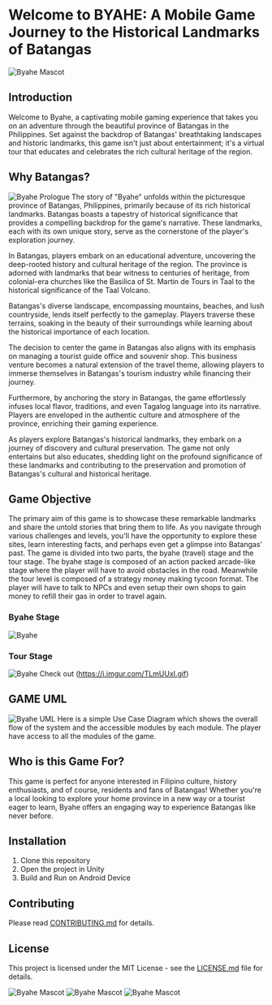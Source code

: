 # Welcome to BYAHE: A Mobile Game Journey to the Historical Landmarks of Batangas
![Byahe Mascot](https://i.imgur.com/VQsxnnO.png)
## Introduction
Welcome to Byahe, a captivating mobile gaming experience that takes you on an adventure through the beautiful province of Batangas in the Philippines. Set against the backdrop of Batangas' breathtaking landscapes and historic landmarks, this game isn't just about entertainment; it's a virtual tour that educates and celebrates the rich cultural heritage of the region.

## Why Batangas?
![Byahe Prologue](https://i.imgur.com/ohIwxZX.png)
The story of "Byahe" unfolds within the picturesque province of Batangas, Philippines, primarily because of its rich historical landmarks. Batangas boasts a tapestry of historical significance that provides a compelling backdrop for the game's narrative. These landmarks, each with its own unique story, serve as the cornerstone of the player's exploration journey.

In Batangas, players embark on an educational adventure, uncovering the deep-rooted history and cultural heritage of the region. The province is adorned with landmarks that bear witness to centuries of heritage, from colonial-era churches like the Basilica of St. Martin de Tours in Taal to the historical significance of the Taal Volcano.

Batangas's diverse landscape, encompassing mountains, beaches, and lush countryside, lends itself perfectly to the gameplay. Players traverse these terrains, soaking in the beauty of their surroundings while learning about the historical importance of each location.

The decision to center the game in Batangas also aligns with its emphasis on managing a tourist guide office and souvenir shop. This business venture becomes a natural extension of the travel theme, allowing players to immerse themselves in Batangas's tourism industry while financing their journey.

Furthermore, by anchoring the story in Batangas, the game effortlessly infuses local flavor, traditions, and even Tagalog language into its narrative. Players are enveloped in the authentic culture and atmosphere of the province, enriching their gaming experience.

As players explore Batangas's historical landmarks, they embark on a journey of discovery and cultural preservation. The game not only entertains but also educates, shedding light on the profound significance of these landmarks and contributing to the preservation and promotion of Batangas's cultural and historical heritage.

## Game Objective
The primary aim of this game is to showcase these remarkable landmarks and share the untold stories that bring them to life. As you navigate through various challenges and levels, you'll have the opportunity to explore these sites, learn interesting facts, and perhaps even get a glimpse into Batangas' past. The game is divided into two parts, the byahe (travel) stage and the tour stage.  The byahe stage is composed of an action packed arcade-like stage where the player will have to avoid obstacles in the road. Meanwhile the tour level is composed of a strategy money making tycoon format. The player will have to talk to NPCs and even setup their own shops to gain money to refill their gas in order to travel again.

### Byahe Stage
![Byahe](https://i.imgur.com/Wje32vr.gif)
### Tour Stage
![Byahe](https://i.imgur.com/TLmUUxI.gif)
Check out (https://i.imgur.com/TLmUUxI.gif)

## GAME UML
![Byahe UML](https://i.imgur.com/OgVmXL5.png)
Here is a simple Use Case Diagram which shows the overall flow of the system and the accessible modules by each module. The player have access to all the modules of the game.

## Who is this Game For?
This game is perfect for anyone interested in Filipino culture, history enthusiasts, and of course, residents and fans of Batangas! Whether you're a local looking to explore your home province in a new way or a tourist eager to learn, Byahe offers an engaging way to experience Batangas like never before.

## Installation
1. Clone this repository
2. Open the project in Unity
3. Build and Run on Android Device

## Contributing
Please read [CONTRIBUTING.md](CONTRIBUTING.md) for details.

## License
This project is licensed under the MIT License - see the [LICENSE.md](LICENSE.md) file for details.


![Byahe Mascot](https://i.imgur.com/wOrEnoK.png)
![Byahe Mascot](https://i.imgur.com/buvmmtE.png)
![Byahe Mascot](https://i.imgur.com/mYGgRfN.png)

